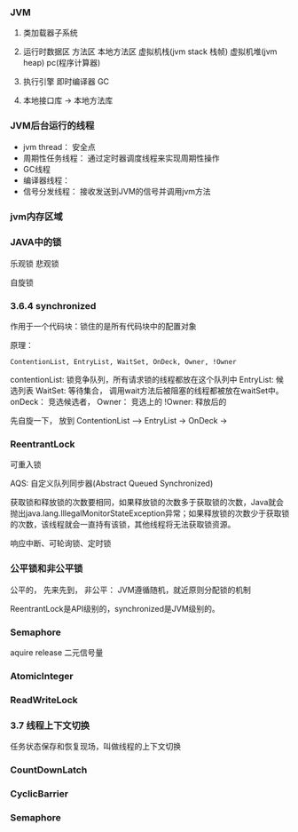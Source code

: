 ### JVM

1. 类加载器子系统
    
2. 运行时数据区
    方法区
    本地方法区
    虚拟机栈(jvm stack 栈帧)
    虚拟机堆(jvm heap)
    pc(程序计算器)


3. 执行引擎
   即时编译器
   GC

4. 本地接口库 -> 本地方法库




### JVM后台运行的线程
    
*  jvm thread： 安全点
*  周期性任务线程： 通过定时器调度线程来实现周期性操作
* GC线程
* 编译器线程： 
* 信号分发线程： 接收发送到JVM的信号并调用jvm方法



### jvm内存区域




### JAVA中的锁

乐观锁
悲观锁

自旋锁


### 3.6.4 synchronized

作用于一个代码块：锁住的是所有代码块中的配置对象


原理：
    
    ContentionList, EntryList, WaitSet, OnDeck, Owner, !Owner

contentionList: 锁竞争队列，所有请求锁的线程都放在这个队列中
EntryList: 候选列表
WaitSet: 等待集合， 调用wait方法后被阻塞的线程都被放在waitSet中。
onDeck： 竞选候选者，
Owner： 竞选上的 
!Owner: 释放后的


先自旋一下， 放到 ContentionList ——> EntryList -> OnDeck -> 


### ReentrantLock
可重入锁

AQS: 自定义队列同步器(Abstract Queued Synchronized)

获取锁和释放锁的次数要相同，如果释放锁的次数多于获取锁的次数，Java就会抛出java.lang.IllegalMonitorStateException异常；如果释放锁的次数少于获取锁的次数，该线程就会一直持有该锁，其他线程将无法获取锁资源。

响应中断、可轮询锁、定时锁




### 公平锁和非公平锁
公平的， 先来先到， 
非公平： JVM遵循随机，就近原则分配锁的机制

ReentrantLock是API级别的，synchronized是JVM级别的。



### Semaphore

aquire
release
二元信号量


### AtomicInteger
    

### ReadWriteLock

    

### 3.7 线程上下文切换


任务状态保存和恢复现场，叫做线程的上下文切换


### CountDownLatch

### CyclicBarrier

### Semaphore

